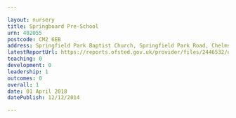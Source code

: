 ```yaml
---

layout: nursery
title: Springboard Pre-School
urn: 402055
postcode: CM2 6EB
address: Springfield Park Baptist Church, Springfield Park Road, Chelmsford, Essex, CM2 6EB
latestReportUrl: https://reports.ofsted.gov.uk/provider/files/2446532/urn/402055.pdf
teaching: 0
development: 0
leadership: 1
outcomes: 0
overall: 1
date: 01 April 2018 
datePublish: 12/12/2014

---
```

